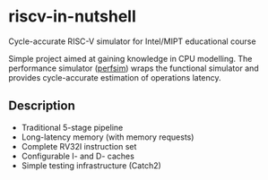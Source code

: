 # riscv-in-nutshell
Cycle-accurate RISC-V simulator for Intel/MIPT educational course

Simple project aimed at gaining knowledge in CPU modelling.
The performance simulator ([perfsim](Code/perfsim)) wraps the
functional simulator and provides cycle-accurate estimation of
operations latency.

## Description
- Traditional 5-stage pipeline
- Long-latency memory (with memory requests)
- Complete RV32I instruction set
- Configurable I- and D- caches
- Simple testing infrastructure (Catch2)
